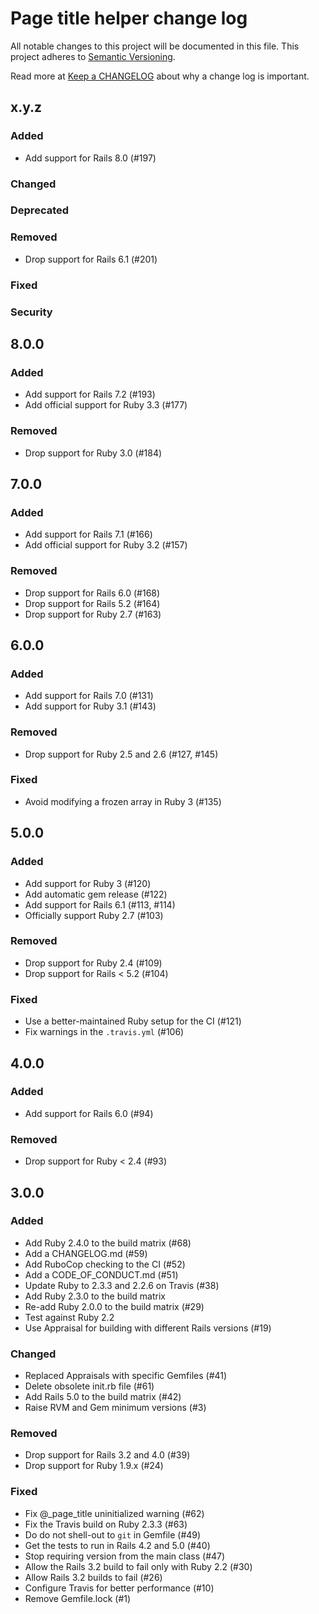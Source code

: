 # Page title helper change log

All notable changes to this project will be documented in this file.
This project adheres to [Semantic Versioning](https://semver.org/).

Read more at [Keep a CHANGELOG](https://keepachangelog.com/en/0.3.0/)
about why a change log is important.

## x.y.z

### Added

- Add support for Rails 8.0 (#197)

### Changed

### Deprecated

### Removed

- Drop support for Rails 6.1 (#201)

### Fixed

### Security

## 8.0.0

### Added

- Add support for Rails 7.2 (#193)
- Add official support for Ruby 3.3 (#177)

### Removed

- Drop support for Ruby 3.0 (#184)

## 7.0.0

### Added

- Add support for Rails 7.1 (#166)
- Add official support for Ruby 3.2 (#157)

### Removed

- Drop support for Rails 6.0 (#168)
- Drop support for Rails 5.2 (#164)
- Drop support for Ruby 2.7 (#163)

## 6.0.0

### Added

- Add support for Rails 7.0 (#131)
- Add support for Ruby 3.1 (#143)

### Removed

- Drop support for Ruby 2.5 and 2.6 (#127, #145)

### Fixed

- Avoid modifying a frozen array in Ruby 3 (#135)

## 5.0.0

### Added

- Add support for Ruby 3 (#120)
- Add automatic gem release (#122)
- Add support for Rails 6.1 (#113, #114)
- Officially support Ruby 2.7 (#103)

### Removed

- Drop support for Ruby 2.4 (#109)
- Drop support for Rails < 5.2 (#104)

### Fixed

- Use a better-maintained Ruby setup for the CI (#121)
- Fix warnings in the `.travis.yml` (#106)

## 4.0.0

### Added

- Add support for Rails 6.0 (#94)

### Removed

- Drop support for Ruby < 2.4 (#93)

## 3.0.0

### Added

- Add Ruby 2.4.0 to the build matrix (#68)
- Add a CHANGELOG.md (#59)
- Add RuboCop checking to the CI (#52)
- Add a CODE_OF_CONDUCT.md (#51)
- Update Ruby to 2.3.3 and 2.2.6 on Travis (#38)
- Add Ruby 2.3.0 to the build matrix
- Re-add Ruby 2.0.0 to the build matrix (#29)
- Test against Ruby 2.2
- Use Appraisal for building with different Rails versions (#19)

### Changed

- Replaced Appraisals with specific Gemfiles (#41)
- Delete obsolete init.rb file (#61)
- Add Rails 5.0 to the build matrix (#42)
- Raise RVM and Gem minimum versions (#3)

### Removed

- Drop support for Rails 3.2 and 4.0 (#39)
- Drop support for Ruby 1.9.x (#24)

### Fixed

- Fix @_page_title uninitialized warning (#62)
- Fix the Travis build on Ruby 2.3.3 (#63)
- Do do not shell-out to `git` in Gemfile (#49)
- Get the tests to run in Rails 4.2 and 5.0 (#40)
- Stop requiring version from the main class (#47)
- Allow the Rails 3.2 build to fail only with Ruby 2.2 (#30)
- Allow Rails 3.2 builds to fail (#26)
- Configure Travis for better performance (#10)
- Remove Gemfile.lock (#1)
